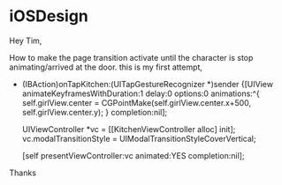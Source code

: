 iOSDesign
=========
Hey Tim,

How to make the page transition activate until the character is stop animating/arrived at the door.
this is my first attempt,

- (IBAction)onTapKitchen:(UITapGestureRecognizer *)sender {[UIView animateKeyframesWithDuration:1 delay:0 options:0 animations:^{
    self.girlView.center = CGPointMake(self.girlView.center.x+500, self.girlView.center.y);
} completion:nil];
    
    UIViewController *vc = [[KitchenViewController alloc] init];
    vc.modalTransitionStyle = UIModalTransitionStyleCoverVertical;
    
    [self presentViewController:vc animated:YES completion:nil];


Thanks